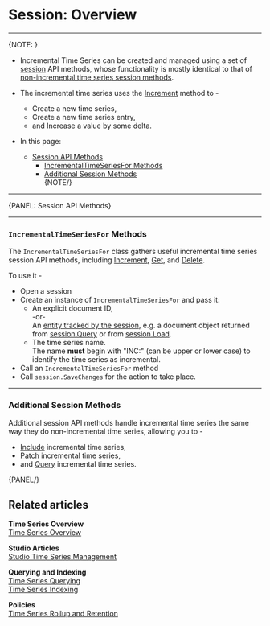﻿# Session: Overview

---


{NOTE: }

* Incremental Time Series can be created and managed using a set of 
  [session](../../../../../client-api/session/what-is-a-session-and-how-does-it-work) 
  API methods, whose functionality is mostly identical to that of 
  [non-incremental time series session methods](../../../../../document-extensions/timeseries/client-api/overview#available-time-series-session-methods).  

* The incremental time series uses the 
  [Increment](../../../../../document-extensions/timeseries/incremental-time-series/client-api/session/increment) 
  method to -  
   * Create a new time series,  
   * Create a new time series entry,  
   * and Increase a value by some delta.  

* In this page:  
  * [Session API Methods](../../../../../document-extensions/timeseries/incremental-time-series/client-api/session/overview#session-api-methods)  
     * [IncrementalTimeSeriesFor Methods](../../../../../document-extensions/timeseries/incremental-time-series/client-api/session/overview#methods)  
     * [Additional Session Methods](../../../../../document-extensions/timeseries/incremental-time-series/client-api/session/overview#additional-session-methods)  
{NOTE/}

---

{PANEL: Session API Methods}

---

### `IncrementalTimeSeriesFor` Methods

The `IncrementalTimeSeriesFor` class gathers useful incremental time series 
session API methods, including [Increment](../../../../../document-extensions/timeseries/incremental-time-series/client-api/session/increment), 
[Get](../../../../../document-extensions/timeseries/incremental-time-series/client-api/session/get), 
and [Delete](../../../../../document-extensions/timeseries/incremental-time-series/client-api/session/delete).  

To use it -  

* Open a session  
* Create an instance of `IncrementalTimeSeriesFor` and pass it:  
    * An explicit document ID,  
      -or-  
      An [entity tracked by the session](../../../../../client-api/session/loading-entities), 
      e.g. a document object returned from [session.Query](../../../../../client-api/session/querying/how-to-query) 
      or from [session.Load](../../../../../client-api/session/loading-entities#load).  
    * The time series name.  
      The name **must** begin with "INC:" (can be upper or lower case) to identify the time series as incremental.  
* Call an `IncrementalTimeSeriesFor` method  
* Call `session.SaveChanges` for the action to take place.  


---

### Additional Session Methods

Additional session API methods handle incremental time series the 
same way they do non-incremental time series, allowing you to -  

* [Include](../../../../../document-extensions/timeseries/client-api/session/include/overview) incremental time series,  
* [Patch](../../../../../document-extensions/timeseries/client-api/session/patch) incremental time series,  
* and [Query](../../../../../document-extensions/timeseries/client-api/session/querying) incremental time series.  


{PANEL/}

## Related articles

**Time Series Overview**  
[Time Series Overview](../../../../../document-extensions/timeseries/overview)  

**Studio Articles**  
[Studio Time Series Management](../../../../../studio/database/document-extensions/time-series)  

**Querying and Indexing**  
[Time Series Querying](../../../../../document-extensions/timeseries/querying/overview-and-syntax)  
[Time Series Indexing](../../../../../document-extensions/timeseries/indexing)  

**Policies**  
[Time Series Rollup and Retention](../../../../../document-extensions/timeseries/rollup-and-retention)  
